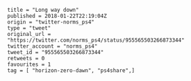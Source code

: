 ```
title = "Long way down"
published = 2018-01-22T22:19:04Z
origin = "twitter-norms_ps4"
type = "tweet"
original_url = "https://twitter.com/norms_ps4/status/955565503266873344"
twitter_account = "norms_ps4"
tweet_id = "955565503266873344"
retweets = 0
favourites = 1
tag = [ "horizon-zero-dawn", "ps4share",]
```

<p class='image'><img src='https://mnf.m17s.net/2018/01/22/DULZwcQXUAULkkE.jpg' alt=''></p>


